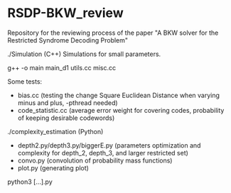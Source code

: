 # RSDP-BKW_review
Repository for the reviewing process of the paper "A BKW solver for the Restricted Syndrome Decoding Problem"

./Simulation (C++)
Simulations for small parameters.

g++ -o main main_d1 utils.cc misc.cc 

Some tests:
- bias.cc (testing the change Square Euclidean Distance when varying minus and plus, -pthread needed)
- code_statistic.cc (average error weight for covering codes, probability of keeping desirable codewords)



./complexity_estimation (Python)
- depth2.py/depth3.py/biggerE.py (parameters optimization and complexity for depth_2, depth_3, and larger restricted set)
- convo.py (convolution of probability mass functions)
- plot.py (generating plot)

python3 [...].py
